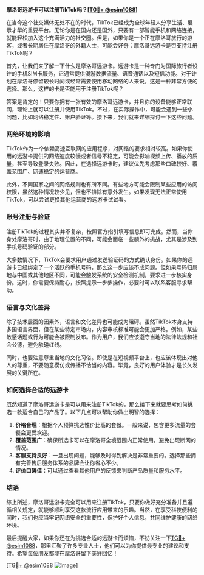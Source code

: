 **摩洛哥远游卡可以注册TikTok吗？[[TG💪+ @esim1088](https://t.me/s/esim1088)]**

在当今这个社交媒体无处不在的时代，TikTok已经成为全球年轻人分享生活、展示才华的重要平台。无论你是在国内还是国外，只要有一部智能手机和网络连接，就能轻松加入这个充满活力的社交圈。但是，如果你是一个正在摩洛哥旅行的游客，或者长期居住在摩洛哥的外籍人士，可能会好奇：摩洛哥远游卡是否支持注册TikTok呢？

首先，让我们来了解一下什么是摩洛哥远游卡。远游卡是一种专门为国际旅行者设计的手机SIM卡服务，它通常提供漫游数据流量、语音通话以及短信功能。对于计划在摩洛哥停留较长时间或经常需要使用移动网络的人来说，这是一种非常方便的选择。那么，这样的卡是否能用于注册TikTok呢？

答案是肯定的！只要你拥有一张有效的摩洛哥远游卡，并且你的设备能够正常联网，理论上就可以注册并使用TikTok。不过，在实际操作中，可能会遇到一些小问题，比如网络稳定性、账户验证等。接下来，我们就来详细探讨一下这些问题。

### **网络环境的影响**
TikTok作为一个依赖高速互联网的应用程序，对网络的要求相对较高。如果你使用的远游卡提供的网络速度较慢或者信号不稳定，可能会影响视频上传、播放的质量，甚至导致登录失败。因此，在选择远游卡时，建议优先考虑那些口碑较好、覆盖范围广、网速稳定的运营商。

此外，不同国家之间的网络规则也有所不同。有些地方可能会限制某些应用的访问权限，虽然这种情况较少见，但也不排除有意外发生。如果发现无法正常使用TikTok，可以尝试更换其他运营商的远游卡试试看。

### **账号注册与验证**
注册TikTok的过程其实并不复杂，按照官方指引填写信息即可完成。然而，当你身处摩洛哥时，由于地理位置的不同，可能会面临一些额外的挑战，尤其是涉及到手机号码验证的部分。

大多数情况下，TikTok会要求用户通过发送验证码的方式确认身份。如果你的远游卡已经绑定了一个活跃的手机号码，那么这一步应该不成问题。但如果号码归属地与中国或其他地区不同，可能会触发系统的安全检测机制，要求进一步核实身份。这时，你需要保持耐心，按照提示一步步操作，必要时可以联系客服寻求帮助。

### **语言与文化差异**
除了技术层面的因素外，语言和文化差异也可能成为阻碍。虽然TikTok本身支持多国语言界面，但在某些特定市场内，内容审核标准可能会更加严格。例如，某些敏感话题或行为可能会被限制发布。作为用户，我们应该遵守当地的法律法规和社会公德，避免触碰红线。

同时，也要注意尊重当地的文化习俗。即使是在短视频平台上，也应该体现出对他人的尊重，不要随意模仿或传播不恰当的内容。毕竟，良好的用户体验才是长久发展的关键所在。

### **如何选择合适的远游卡**
既然知道了摩洛哥远游卡是可以用来注册TikTok的，那么接下来就要思考如何挑选一款适合自己的产品了。以下几点可以帮助你做出明智的选择：

1. **价格合理**：根据个人预算挑选性价比高的套餐。一般来说，包含更多流量的套餐会更受欢迎。
2. **覆盖范围广**：确保所选卡可以在摩洛哥全境范围内正常使用，避免出现断网的情况。
3. **客服支持良好**：一旦出现问题，能够及时得到解决是非常重要的。选择那些拥有完善售后服务体系的品牌会让你省心不少。
4. **评价口碑佳**：可以通过查看其他用户的反馈来判断产品质量和服务水平。

### **结语**
综上所述，摩洛哥远游卡完全可以用来注册TikTok，只要你做好充分准备并且遵循相关规定，就能够顺利享受这款流行应用带来的乐趣。当然，在享受科技便利的同时，我们也应当牢记网络安全的重要性，保护好个人信息，共同维护健康的网络环境。

最后提醒大家，如果你还在为挑选合适的远游卡而烦恼，不妨关注一下[TG💪+ @esim1088](https://t.me/s/esim1088)，那里汇聚了许多专业人士，他们可以为你提供最专业的建议和支持。希望每位朋友都能在摩洛哥留下美好回忆！

[[TG💪+ @esim1088](https://t.me/s/esim1088) ![Image](https://i.postimg.cc/4NQfJmqS/Snipaste-2025-05-13-00-14-12.png)]